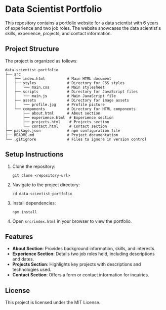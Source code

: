 # Data Scientist Portfolio

This repository contains a portfolio website for a data scientist with 6 years of experience and two job roles. The website showcases the data scientist's skills, experience, projects, and contact information.

## Project Structure

The project is organized as follows:

```
data-scientist-portfolio
├── src
│   ├── index.html          # Main HTML document
│   ├── styles              # Directory for CSS styles
│   │   └── main.css        # Main stylesheet
│   ├── scripts             # Directory for JavaScript files
│   │   └── main.js         # Main JavaScript file
│   ├── assets              # Directory for image assets
│   │   └── profile.jpg     # Profile picture
│   └── components          # Directory for HTML components
│       ├── about.html      # About section
│       ├── experience.html  # Experience section
│       ├── projects.html    # Projects section
│       └── contact.html     # Contact section
├── package.json            # npm configuration file
├── README.md               # Project documentation
└── .gitignore              # Files to ignore in version control
```

## Setup Instructions

1. Clone the repository:
   ```
   git clone <repository-url>
   ```

2. Navigate to the project directory:
   ```
   cd data-scientist-portfolio
   ```

3. Install dependencies:
   ```
   npm install
   ```

4. Open `src/index.html` in your browser to view the portfolio.

## Features

- **About Section**: Provides background information, skills, and interests.
- **Experience Section**: Details two job roles held, including descriptions and dates.
- **Projects Section**: Highlights key projects with descriptions and technologies used.
- **Contact Section**: Offers a form or contact information for inquiries.

## License

This project is licensed under the MIT License.
